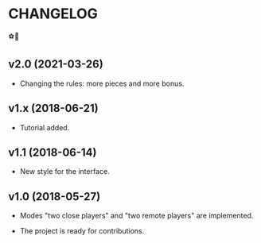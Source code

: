# CHANGELOG

⚽🏃

## v2.0 (2021-03-26)

- Changing the rules: more pieces and more bonus.

## v1.x (2018-06-21)

- Tutorial added.

## v1.1 (2018-06-14)

- New style for the interface.

## v1.0 (2018-05-27)

- Modes "two close players" and "two remote players" are implemented.

- The project is ready for contributions.

